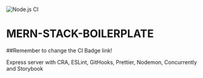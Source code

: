 ![Node.js CI](https://github.com/slawoe/basic-fs-dev-env-template/workflows/Node.js%20CI/badge.svg)

# MERN-STACK-BOILERPLATE

##Remember to change the CI Badge link!

Express server with CRA, ESLint, GitHooks, Prettier, Nodemon, Concurrently and Storybook
